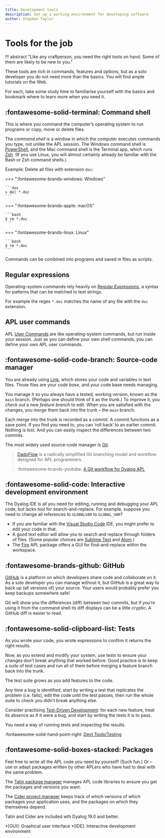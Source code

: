 ```yaml
---
title: Development tools
description: Set up a working environment for developing software
author: Stephen Taylor
---
```

# Tools for the job

!!! abstract "Like any craftperson, you need the right tools on hand. Some of them are likely to be new to you."

These tools are rich in commands, features and options, but as a solo developer you do not need more than the basics.
You will find ample tutorials on the Web. 

For each, take some study time to familiarise yourself with the basics and bookmark where to learn more when you need it.


## :fontawesome-solid-terminal: Command shell

This is where you command  the computer’s operating system to run programs or copy, move or delete files.

The *command shell* is a window in which the computer executes commands you type, not unlike the APL session. 
The Windows command shell is [PowerShell](https://learn.microsoft.com/en-gb/powershell/), and the Mac command shell is the Terminal app, which runs [Zsh](https://www.zsh.org).
(If you use Linux, you will almost certainly already be familiar with the Bash or Zsh command shells.)

Example: Delete all files with extension `doc`:

=== ":fontawesome-brands-windows: Windows"

	```dos
	> del *.doc
	```

=== ":fontawesome-brands-apple: macOS"

	```bash
	$ rm *.doc
	```

=== ":fontawesome-brands-linux: Linux"

	```bash
	$ rm *.doc
	```

Commands can be combined into programs and saved in files as scripts.


## Regular expressions

Operating-system commands rely heavily on [Regular Expressions](https://en.wikipedia.org/wiki/Regular_expression), a syntax for patterns that can be matched to text strings. 

For example the regex `*.doc` matches the name of any file with the `doc` extension. 


## APL user commands

APL [User Commands](FIXME) are like operating-system commands, but run inside your session. Just as you can define your own shell commands, you can define your own APL user commands.


## :fontawesome-solid-code-branch: Source-code manager

You are already using [Link](https://dyalog.github.io/link), which stores your code and variables in text files.
Those files are your *code base*, and your code base needs managing.

You manage it so you always have a tested, working version, known as the `main` branch.
(Perhaps one should think of it as the *trunk*.)
To improve it, you *check out* a new *feature branch* to edit.
When you are satisfied with the changes, you *merge* them back into the trunk – the `main` branch. 

Each merge into the trunk is recorded as a *commit*.
A commit functions as a save point. 
If you find you need to, you can ‘roll back’ to an earlier commit. 
Nothing is lost. 
And you can easily inspect the differences between two commits.

The most widely used source-code manager is [Git](https://git-scm.com).

> [DadoFlow](https://github.com/the-carlisle-group/Dado/wiki/DadoFlow-Introduction) is a radically simplified Git branching model and workflow designed for APL programmers.
 
> :fontawesome-brands-youtube:
> [A Git workflow for Dyalog APL](https://youtu.be/VuAYeDYmh6g)



## :fontawesome-solid-code: Interactive development environment

The Dyalog IDE is all you need for editing, running and debugging your APL code, but lacks tool for search-and-replace. 
For example, suppose you need to change all references to `GLOBALVAR` to `GLOBAL_VAR`?

-   If you are familiar with the [Visual Studio Code](https://code.visualstudio.com) IDE, you might prefer to edit your code in that.
-   A good text editor will allow you to search and replace through folders of files. (Some popular choices are [Sublime Text](https://www.sublimetext.com) and [Atom](https://atom-editor.cc).)
-   The [Fire](https://github.com/aplteam/Fire) APL package offers a GUI for find-and-replace within the workspace. 



## :fontawesome-brands-github: GitHub

[GitHub](https://github.com) is a platform on which developers share code and collaborate on it.
As a solo developer you can manage without it, but GitHub is a great way to back up (all versions of) your source.
Your users would probably prefer you keep backups somewhere safe!

Git will show you the differences (diff) between two commits, but if you‘re using it from the command shell its diff displays can be a little cryptic. 
A GitHub diff is easier to read.


## :fontawesome-solid-clipboard-list: Tests

As you wrote your code, you wrote expressions to confirm it returns the right results. 

Now, as you extend and modify your system, use tests to ensure your changes don’t break anything that worked before. 
Good practice is to keep a *suite* of test cases and run all of them before merging a feature branch back into the trunk. 

The test suite grows as you add features to the code.

Any time a bug is identified, start by writing a test that replicates the problem (i.e. fails), edit the code until the test passes, then run the whole suite to check you didn’t break anything else.

Consider practising [Test-Driven Development](https://en.wikipedia.org/wiki/Test-driven_development): for each new feature, treat its absence as if it were a bug, and start by writing the tests it is to pass. 

You need a way of running tests and inspecting the results.

:fontawesome-solid-hand-point-right:
[Devt Tools/Testing](devtools/testing.md)


## :fontawesome-solid-boxes-stacked: Packages

Feel free to write all the APL code you need by yourself! (Such fun.)
Or – use or adapt packages written by other APLers who have had to deal with the same problem. 

The [Tatin package manager](https://tatin.dev/) manages APL code libraries to ensure you get the packages and versions you want.

The [Cider project manager](https://github.com/aplteam/Cider/blob/main/html/Cider-User-Guide.html) keeps track of which versions of which packages your application uses, and the packages on which they themselves depend.

Tatin and Cider are included wth Dyalog 19.0 and better.




*[GUI]: Graphical user interface
*[IDE]: Interactive development environment
